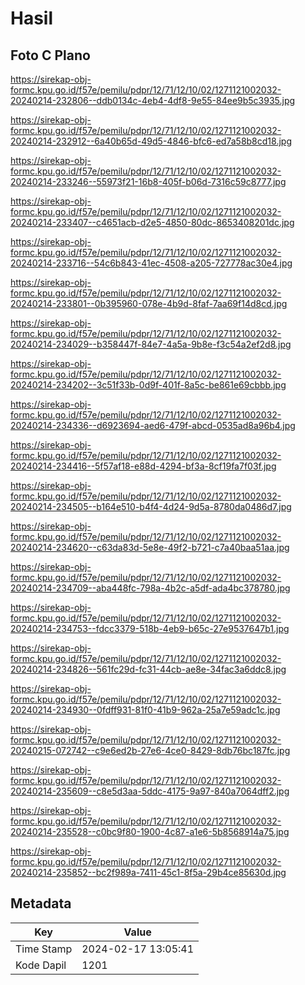 # Hasil

## Foto C Plano

https://sirekap-obj-formc.kpu.go.id/f57e/pemilu/pdpr/12/71/12/10/02/1271121002032-20240214-232806--ddb0134c-4eb4-4df8-9e55-84ee9b5c3935.jpg

https://sirekap-obj-formc.kpu.go.id/f57e/pemilu/pdpr/12/71/12/10/02/1271121002032-20240214-232912--6a40b65d-49d5-4846-bfc6-ed7a58b8cd18.jpg

https://sirekap-obj-formc.kpu.go.id/f57e/pemilu/pdpr/12/71/12/10/02/1271121002032-20240214-233246--55973f21-16b8-405f-b06d-7316c59c8777.jpg

https://sirekap-obj-formc.kpu.go.id/f57e/pemilu/pdpr/12/71/12/10/02/1271121002032-20240214-233407--c4651acb-d2e5-4850-80dc-8653408201dc.jpg

https://sirekap-obj-formc.kpu.go.id/f57e/pemilu/pdpr/12/71/12/10/02/1271121002032-20240214-233716--54c6b843-41ec-4508-a205-727778ac30e4.jpg

https://sirekap-obj-formc.kpu.go.id/f57e/pemilu/pdpr/12/71/12/10/02/1271121002032-20240214-233801--0b395960-078e-4b9d-8faf-7aa69f14d8cd.jpg

https://sirekap-obj-formc.kpu.go.id/f57e/pemilu/pdpr/12/71/12/10/02/1271121002032-20240214-234029--b358447f-84e7-4a5a-9b8e-f3c54a2ef2d8.jpg

https://sirekap-obj-formc.kpu.go.id/f57e/pemilu/pdpr/12/71/12/10/02/1271121002032-20240214-234202--3c51f33b-0d9f-401f-8a5c-be861e69cbbb.jpg

https://sirekap-obj-formc.kpu.go.id/f57e/pemilu/pdpr/12/71/12/10/02/1271121002032-20240214-234336--d6923694-aed6-479f-abcd-0535ad8a96b4.jpg

https://sirekap-obj-formc.kpu.go.id/f57e/pemilu/pdpr/12/71/12/10/02/1271121002032-20240214-234416--5f57af18-e88d-4294-bf3a-8cf19fa7f03f.jpg

https://sirekap-obj-formc.kpu.go.id/f57e/pemilu/pdpr/12/71/12/10/02/1271121002032-20240214-234505--b164e510-b4f4-4d24-9d5a-8780da0486d7.jpg

https://sirekap-obj-formc.kpu.go.id/f57e/pemilu/pdpr/12/71/12/10/02/1271121002032-20240214-234620--c63da83d-5e8e-49f2-b721-c7a40baa51aa.jpg

https://sirekap-obj-formc.kpu.go.id/f57e/pemilu/pdpr/12/71/12/10/02/1271121002032-20240214-234709--aba448fc-798a-4b2c-a5df-ada4bc378780.jpg

https://sirekap-obj-formc.kpu.go.id/f57e/pemilu/pdpr/12/71/12/10/02/1271121002032-20240214-234753--fdcc3379-518b-4eb9-b65c-27e9537647b1.jpg

https://sirekap-obj-formc.kpu.go.id/f57e/pemilu/pdpr/12/71/12/10/02/1271121002032-20240214-234826--561fc29d-fc31-44cb-ae8e-34fac3a6ddc8.jpg

https://sirekap-obj-formc.kpu.go.id/f57e/pemilu/pdpr/12/71/12/10/02/1271121002032-20240214-234930--0fdff931-81f0-41b9-962a-25a7e59adc1c.jpg

https://sirekap-obj-formc.kpu.go.id/f57e/pemilu/pdpr/12/71/12/10/02/1271121002032-20240215-072742--c9e6ed2b-27e6-4ce0-8429-8db76bc187fc.jpg

https://sirekap-obj-formc.kpu.go.id/f57e/pemilu/pdpr/12/71/12/10/02/1271121002032-20240214-235609--c8e5d3aa-5ddc-4175-9a97-840a7064dff2.jpg

https://sirekap-obj-formc.kpu.go.id/f57e/pemilu/pdpr/12/71/12/10/02/1271121002032-20240214-235528--c0bc9f80-1900-4c87-a1e6-5b8568914a75.jpg

https://sirekap-obj-formc.kpu.go.id/f57e/pemilu/pdpr/12/71/12/10/02/1271121002032-20240214-235852--bc2f989a-7411-45c1-8f5a-29b4ce85630d.jpg


## Metadata

| Key        | Value               |
| ---------- | ------------------- |
| Time Stamp | 2024-02-17 13:05:41 |
| Kode Dapil | 1201                |




